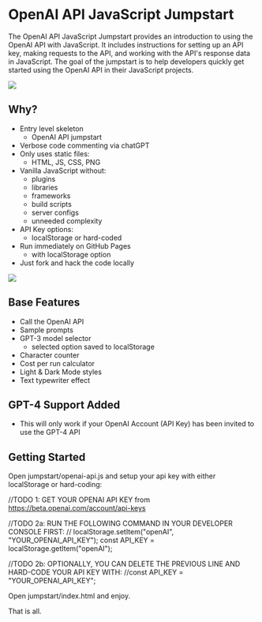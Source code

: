 # OpenAI API JavaScript Jumpstart
The OpenAI API JavaScript Jumpstart provides an introduction to using the OpenAI API with JavaScript. It includes instructions for setting up an API key, making requests to the API, and working with the API's response data in JavaScript. The goal of the jumpstart is to help developers quickly get started using the OpenAI API in their JavaScript projects.

![](https://cdn-images-1.medium.com/max/1600/0*pEHsXwTQ8hKkrQBV.gif)

## Why?
* Entry level skeleton
  * OpenAI API jumpstart
* Verbose code commenting via chatGPT
* Only uses static files: 
  * HTML, JS, CSS, PNG
* Vanilla JavaScript without:
  * plugins
  * libraries
  * frameworks
  * build scripts
  * server configs
  * unneeded complexity
* API Key options:
  * localStorage or hard-coded
* Run immediately on GitHub Pages 
  * with localStorage option
* Just fork and hack the code locally


![](https://cdn-images-1.medium.com/max/1600/0*bJe_0S_W7NbyROry.gif)

## Base Features
* Call the OpenAI API
* Sample prompts
* GPT-3 model selector
    * selected option saved to localStorage
* Character counter
* Cost per run calculator
* Light & Dark Mode styles
* Text typewriter effect

## GPT-4 Support Added
* This will only work if your OpenAI Account (API Key) has been invited to use the GPT-4 API

## Getting Started
Open jumpstart/openai-api.js and setup your api key with either localStorage or hard-coding: 

//TODO 1: GET YOUR OPENAI API KEY from https://beta.openai.com/account/api-keys

//TODO 2a: RUN THE FOLLOWING COMMAND IN YOUR DEVELOPER CONSOLE FIRST:
//         localStorage.setItem("openAI", "YOUR_OPENAI_API_KEY");
const API_KEY = localStorage.getItem("openAI");

//TODO 2b: OPTIONALLY, YOU CAN DELETE THE PREVIOUS LINE AND HARD-CODE YOUR API KEY WITH:
//const API_KEY = "YOUR_OPENAI_API_KEY";

Open jumpstart/index.html and enjoy.

That is all.